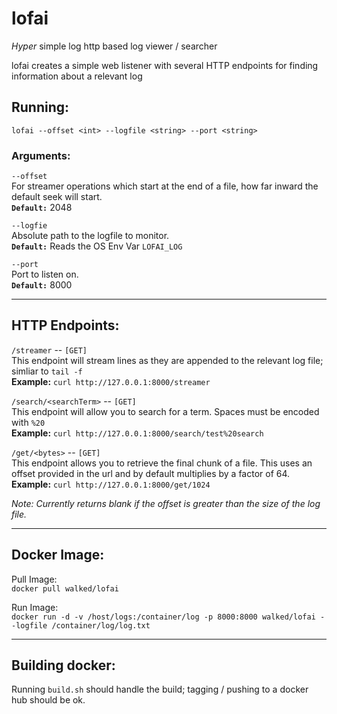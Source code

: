 # lofai

_Hyper_ simple log http based log viewer / searcher

lofai creates a simple web listener with several HTTP endpoints for finding information about a relevant log



## Running:
`lofai --offset <int> --logfile <string> --port <string>`  

### Arguments:  
`--offset`  
For streamer operations which start  at the end of a file, how far inward the default seek will start.  
**`Default:`** 2048

`--logfie`  
Absolute path to the logfile to monitor.  
**`Default:`** Reads the OS Env Var `LOFAI_LOG`

`--port`  
Port to listen on.  
**`Default:`** 8000

---

## HTTP Endpoints:

`/streamer` -- `[GET]`  
This endpoint will stream lines as they are appended to the relevant log file; simliar to `tail -f`  
**Example:** `curl http://127.0.0.1:8000/streamer`

`/search/<searchTerm>` -- `[GET]`  
This endpoint will allow you to search for a term. Spaces must be encoded with `%20`  
**Example:** `curl http://127.0.0.1:8000/search/test%20search`


`/get/<bytes>` -- `[GET]`  
This endpoint allows you to retrieve the final chunk of a file. This uses an offset provided in the url and by default multiplies by a factor of 64.  
**Example:** `curl http://127.0.0.1:8000/get/1024`

_Note: Currently returns blank if the offset is greater than the size of the log file._

---

## Docker Image:

Pull Image:  
`docker pull walked/lofai`

Run Image:  
`docker run -d -v /host/logs:/container/log -p 8000:8000 walked/lofai --logfile /container/log/log.txt`

---

## Building docker:

Running `build.sh` should handle the build; tagging / pushing to a docker hub should be ok.